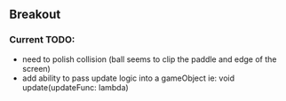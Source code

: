 ## Breakout

### Current TODO:
- need to polish collision (ball seems to clip the paddle and edge of the screen)
- add ability to pass update logic into a gameObject ie: void update(updateFunc: lambda)
